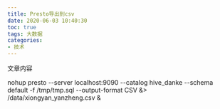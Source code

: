 ```yaml
---
title: Presto导出到csv
date: 2020-06-03 10:40:30
toc: true
tags: 大数据
categories: 
- 技术
---
```


文章内容
<!--more-->

nohup presto --server localhost:9090 --catalog hive_danke --schema default -f /tmp/tmp.sql --output-format CSV &> /data/xiongyan_yanzheng.csv &

